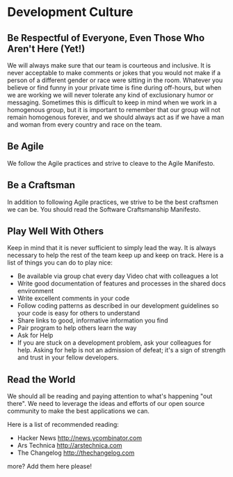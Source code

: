 # Development Culture
## Be Respectful of Everyone, Even Those Who Aren't Here (Yet!)
We will always make sure that our team is courteous and inclusive. It is never acceptable to make comments or jokes that you would not make if a person of a different gender or race were sitting in the room. Whatever you believe or find funny in your private time is fine during off-hours, but when we are working we will never tolerate any kind of exclusionary humor or messaging. Sometimes this is difficult to keep in mind when we work in a homogenous group, but it is important to remember that our group will not remain homogenous forever, and we should always act as if we have a  man and woman from every country and race on the team.

## Be Agile
We follow the Agile practices and strive to cleave to the Agile Manifesto.

## Be a Craftsman
In addition to following Agile practices, we strive to be the best craftsmen we can be. You should read the Software Craftsmanship Manifesto. 

## Play Well With Others
Keep in mind that it is never sufficient to simply lead the way. It is always necessary to help the rest of the team keep up and keep on track. Here is a list of things you can do to play nice:

* Be available via group chat every day Video chat with colleagues a lot
* Write good documentation of features and processes in the shared docs environment
* Write excellent comments in your code
* Follow coding patterns as described in our development guidelines so your code is easy for others to understand
* Share links to good, informative information you find
* Pair program to help others learn the way
* Ask for Help
* If you are stuck on a development problem, ask your colleagues for help.  Asking for help is not an admission of defeat; it's a sign of strength and trust in your fellow developers.

## Read the World
We should all be reading and paying attention to what's happening "out there". We need to leverage the ideas and efforts of our open source community to make the best applications we can.

Here is a list of recommended reading:

* Hacker News http://news.ycombinator.com
* Ars Technica http://arstechnica.com
* The Changelog http://thechangelog.com

more? Add them here please!